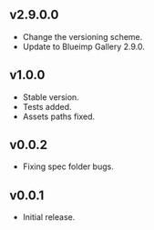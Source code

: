 ## v2.9.0.0

* Change the versioning scheme.
* Update to Blueimp Gallery 2.9.0.

## v1.0.0

* Stable version.
* Tests added.
* Assets paths fixed.

## v0.0.2

* Fixing spec folder bugs.

## v0.0.1

* Initial release.